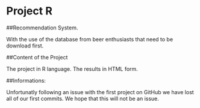 # Project R

##Recommendation System.

With the use of the database from beer enthusiasts that need to be download first.

##Content of the Project 

The project in R language.
The results in HTML form.


##Informations:

Unfortunatly following an issue with the first project on GitHub we have lost all of our first commits.
We hope that this will not be an issue.